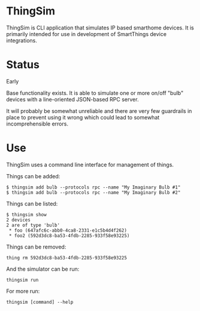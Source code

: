 # ThingSim

ThingSim is CLI application that simulates IP based smarthome devices. It is
primarily intended for use in development of SmartThings device integrations.

# Status

Early

Base functionality exists. It is able to simulate one or more on/off "bulb"
devices with a line-oriented JSON-based RPC server.

It will probably be somewhat unreliable and there are very few guardrails in
place to prevent using it wrong which could lead to somewhat incomprehensible
errors.

# Use

ThingSim uses a command line interface for management of things.

Things can be added:

```
$ thingsim add bulb --protocols rpc --name "My Imaginary Bulb #1"
$ thingsim add bulb --protocols rpc --name "My Imaginary Bulb #2"
```

Things can be listed:

```
$ thingsim show
2 devices
2 are of type 'bulb'
 * foo (647afc6c-abb0-4ca8-2331-e1c5b4d4f262)
 * foo2 (592d3dc8-ba53-4fdb-2285-933f58e93225)
```

Things can be removed:

```
thing rm 592d3dc8-ba53-4fdb-2285-933f58e93225
```

And the simulator can be run:

```
thingsim run
```

For more run:

```
thingsim [command] --help
```

